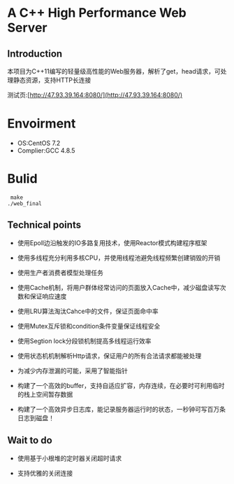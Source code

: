 # A C++ High Performance Web Server  
## Introduction 
本项目为C++11编写的轻量级高性能的Web服务器，解析了get，head请求，可处理静态资源，支持HTTP长连接  

测试页:[http://47.93.39.164:8080/](http://47.93.39.164:8080/)

# Envoirment  
* OS:CentOS 7.2
* Complier:GCC 4.8.5

# Bulid
     make
    ./web_final

## Technical points
* 使用Epoll边沿触发的IO多路复用技术，使用Reactor模式构建程序框架

* 使用多线程充分利用多核CPU，并使用线程池避免线程频繁创建销毁的开销

* 使用生产者消费者模型处理任务

* 使用Cache机制，将用户群体经常访问的页面放入Cache中，减少磁盘读写次数和保证响应速度

* 使用LRU算法淘汰Cahce中的文件，保证页面命中率  

* 使用Mutex互斥锁和condition条件变量保证线程安全

* 使用Segtion lock分段锁机制提高多线程运行效率

* 使用状态机机制解析Http请求，保证用户的所有合法请求都能被处理

* 为减少内存泄漏的可能，采用了智能指针

* 构建了一个高效的buffer，支持自适应扩容，内存连续，在必要时可利用临时的栈上空间暂存数据

* 构建了一个高效异步日志库，能记录服务器运行时的状态，一秒钟可写百万条日志到磁盘！

## Wait to do   

* 使用基于小根堆的定时器关闭超时请求

* 支持优雅的关闭连接